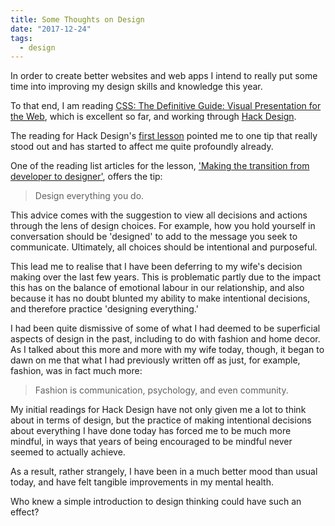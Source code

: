 ```yaml
---
title: Some Thoughts on Design
date: "2017-12-24"
tags:
  - design
---
```


In order to create better websites and web apps I intend to really put some time into improving my design skills and knowledge this year.

To that end, I am reading [CSS: The Definitive Guide: Visual Presentation for the Web](https://www.amazon.com/CSS-Definitive-Guide-Visual-Presentation/dp/1449393195), which is excellent so far, and working through [Hack Design](https://hackdesign.org).

The reading for Hack Design's [first lesson](https://hackdesign.org/lessons/1) pointed me to one tip that really stood out and has started to affect me quite profoundly already.

One of the reading list articles for the lesson, ['Making the transition from developer to designer'](https://web.archive.org/web/20160806215332/http://somerandomdude.com/2012/01/10/transition-from-development-to-design/), offers the tip:

> Design everything you do.

This advice comes with the suggestion to view all decisions and actions through the lens of design choices. For example, how you hold yourself in conversation should be 'designed' to add to the message you seek to communicate. Ultimately, all choices should be intentional and purposeful.

This lead me to realise that I have been deferring to my wife's decision making over the last few years. This is problematic partly due to the impact this has on the balance of emotional labour in our relationship, and also because it has no doubt blunted my ability to make intentional decisions, and therefore practice 'designing everything.'

I had been quite dismissive of some of what I had deemed to be superficial aspects of design in the past, including to do with fashion and home decor. As I talked about this more and more with my wife today, though, it began to dawn on me that what I had previously written off as just, for example, fashion, was in fact much more:

> Fashion is communication, psychology, and even community.

My initial readings for Hack Design have not only given me a lot to think about in terms of design, but the practice of making intentional decisions about everything I have done today has forced me to be much more mindful, in ways that years of being encouraged to be mindful never seemed to actually achieve.

As a result, rather strangely, I have been in a much better mood than usual today, and have felt tangible improvements in my mental health.

Who knew a simple introduction to design thinking could have such an effect?
